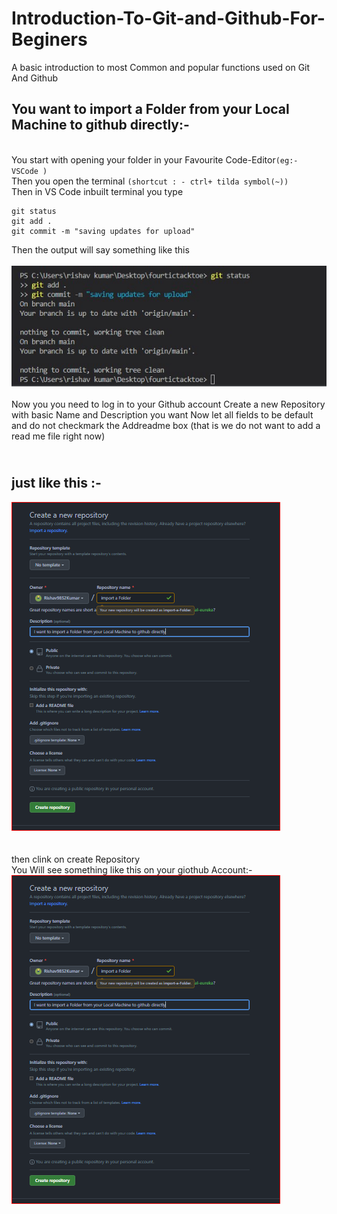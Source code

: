 # Introduction-To-Git-and-Github-For-Beginers
A basic introduction to most Common and popular functions used on Git And Github
## You want to import a Folder from your Local Machine to github directly:- 
</br>You start with opening your folder in your Favourite Code-Editor`(eg:- VSCode )`
</br>Then you open the terminal `(shortcut : - ctrl+ tilda symbol(~))`
</br>Then in VS Code inbuilt terminal you type
```
git status
git add .
git commit -m "saving updates for upload"
```
Then the output will say something like this </br></br>
<img src="https://github.com/Rishav9852Kumar/Introduction-To-Git-and-Github-For-Beginers/blob/main/Resources/github-image-1.jpg"></br></br>
Now you you need to log in to your Github account 
Create a new Repository with basic Name and Description you want
Now let all fields to be default and do not checkmark the Addreadme box (that is we do not want to add a read me file right now)
## </br><b>just like this :-</b></br>
<img src="https://github.com/Rishav9852Kumar/Introduction-To-Git-and-Github-For-Beginers/blob/main/Resources/github%202.PNG"></br></br>
</br>then clink on create Repository
</br>You Will see something like this on your giothub Account:-
<img src="https://github.com/Rishav9852Kumar/Introduction-To-Git-and-Github-For-Beginers/blob/main/Resources/github%202.PNG">



